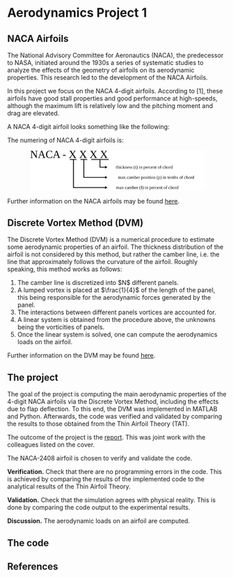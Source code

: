 # Aerodynamics Project 1

## NACA Airfoils

The National Advisory Committee for Aeronautics (NACA), the predecessor to NASA, initiated around the 1930s a series of systematic studies to analyze the effects of the geometry of airfoils on its aerodynamic properties. This research led to the development of the NACA Airfoils.

In this project we focus on the NACA 4-digit airfoils. According to [1], these airfoils have good stall properties and good performance at high-speeds, although the maximum lift is relatively low and the pitching moment and drag are elevated.

A NACA 4-digit airfoil looks something like the following:

The numering of NACA 4-digit airfoils is:

<p align="center">
  <img src="./readme_images/naca_numbering.svg", width=400/>
</P>

Further information on the NACA airfoils may be found [here](https://github.com/plosan/aerodynamics_homework_1/blob/master/notes/M1_4-Airfoils.pdf).

## Discrete Vortex Method (DVM)

The Discrete Vortex Method (DVM) is a numerical procedure to estimate some aerodynamic properties of an airfoil. The thickness distribution of the airfoil is not considered by this method, but rather the camber line, i.e. the line that approximately follows the curvature of the airfoil. Roughly speaking, this method works as follows: 

<ol>
  <li>The camber line is discretized into $N$ different panels.</li>
  <li>A lumped vortex is placed at $\frac{1}{4}$ of the length of the panel, this being responsible for the aerodynamic forces generated by the panel.</li>
  <li>The interactions between different panels vortices are accounted for.</li>
  <li>A linear system is obtained from the procedure above, the unknowns being the vorticities of panels.</li>
  <li>Once the linear system is solved, one can compute the aerodynamics loads on the airfoil.</li>
</ol> 

Further information on the DVM may be found [here](https://github.com/plosan/aerodynamics_homework_1/blob/master/notes/M2_4_Discrete_vortex_method.pdf).

## The project

The goal of the project is computing the main aerodynamic properties of the 4-digit NACA airfoils via the Discrete Vortex Method, including the effects due to flap deflection. To this end, the DVM was implemented in MATLAB and Python. Afterwards, the code was verified and validated by comparing the results to those obtained from the Thin Airfoil Theory (TAT).

The outcome of the project is the [report](https://github.com/plosan/aerodynamics_homework_1/blob/master/HW1_Cambra_dePaz_Lopez_Pujadas.pdf). This was joint work with the colleagues listed on the cover. 

The NACA-2408 airfoil is chosen to verify and validate the code.

**Verification.** Check that there are no programming errors in the code. This is achieved by comparing the results of the implemented code to the analytical results of the Thin Airfoil Theory.

**Validation.** Check that the simulation agrees with physical reality. This is done by comparing the code output to the experimental results.

**Discussion.** The aerodynamic loads on an airfoil are computed.


## The code








## References


